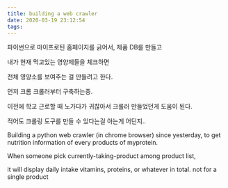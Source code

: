 ```yaml
---
title: building a web crawler
date: 2020-03-19 23:12:54
tags:
---
```


파이썬으로 마이프로틴 홈페이지를 긁어서, 제품 DB를 만들고

내가 현재 먹고있는 영양제들을 체크하면

전체 영양소를 보여주는 걸 만들려고 한다.

먼저 크롬 크롤러부터 구축하는중.

이전에 학교 근로할 때 노가다가 귀찮아서 크롤러 만들었던게 도움이 된다.

적어도 크롤링 도구를 만들 수 있다는걸 아는게 어딘지..



Building a python web crawler (in chrome browser) since yesterday, to get nutrition information of every products of myprotein.

When someone pick currently-taking-product among product list, 

it will display daily intake vitamins, proteins, or whatever in total. not for a single product

